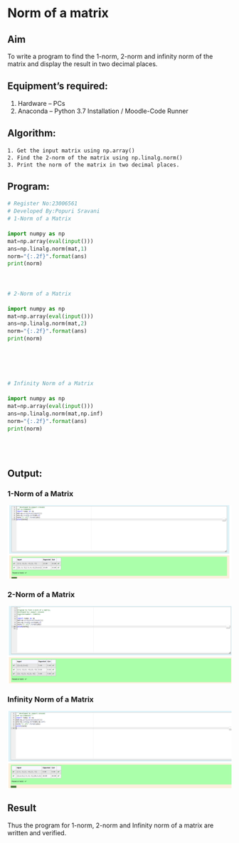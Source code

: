 # Norm of a matrix
## Aim
To write a program to find the 1-norm, 2-norm and infinity norm of the matrix and display the result in two decimal places.
## Equipment’s required:
1.	Hardware – PCs
2.	Anaconda – Python 3.7 Installation / Moodle-Code Runner
## Algorithm:
	1. Get the input matrix using np.array()   
    2. Find the 2-norm of the matrix using np.linalg.norm()
	3. Print the norm of the matrix in two decimal places.
## Program:
```Python
# Register No:23006561
# Developed By:Popuri Sravani
# 1-Norm of a Matrix

import numpy as np
mat=np.array(eval(input()))
ans=np.linalg.norm(mat,1)
norm="{:.2f}".format(ans)
print(norm)



# 2-Norm of a Matrix

import numpy as np
mat=np.array(eval(input()))
ans=np.linalg.norm(mat,2)
norm="{:.2f}".format(ans)
print(norm)





# Infinity Norm of a Matrix

import numpy as np
mat=np.array(eval(input()))
ans=np.linalg.norm(mat,np.inf)
norm="{:.2f}".format(ans)
print(norm)





```
## Output:
### 1-Norm of a Matrix
![Alt text](<2023-07-25 (18).png>)


### 2-Norm of a Matrix
![Alt text](<2023-07-25 (17).png>)


### Infinity Norm of a Matrix
![Alt text](<2023-07-25 (16).png>)


## Result
Thus the program for 1-norm, 2-norm and Infinity norm of a matrix are written and verified.
